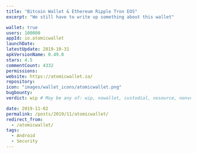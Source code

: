 ```yaml
---
title: "Bitcoin Wallet & Ethereum Ripple Tron EOS"
excerpt: "We still have to write up something about this wallet"

wallet: true
users: 100000
appId: io.atomicwallet
launchDate:
latestUpdate: 2019-10-31
apkVersionName: 0.49.0
stars: 4.5
commentCount: 4332
permissions:
website: https://atomicwallet.io/
repository:
icon: "images/wallet_icons/atomicwallet.png"
bugbounty:
verdict: wip # May be any of: wip, nowallet, custodial, nosource, nonverifiable, verifiable, bounty, cert1, cert2, cert3

date: 2019-11-02
permalink: /posts/2019/11/atomicwallet/
redirect_from:
  - /atomicwallet/
tags:
  - Android
  - Security
---
```

